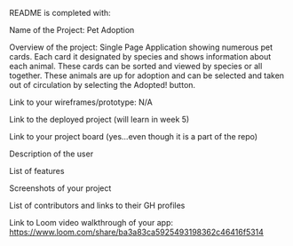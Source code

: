 README is completed with:

Name of the Project:
Pet Adoption

Overview of the project:
Single Page Application showing numerous pet cards. Each card it designated by species and shows information about each animal. These cards can be sorted and viewed by species or all together. These animals are up for adoption and can be selected and taken out of circulation by selecting the Adopted! button.

Link to your wireframes/prototype:
N/A

Link to the deployed project (will learn in week 5)

Link to your project board (yes...even though it is a part of the repo)

Description of the user

List of features

Screenshots of your project

List of contributors and links to their GH profiles

Link to Loom video walkthrough of your app: https://www.loom.com/share/ba3a83ca5925493198362c46416f5314
